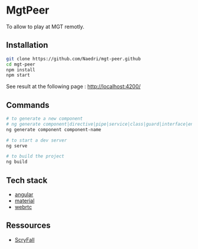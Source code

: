# MgtPeer

To allow to play at MGT remotly.

## Installation

```sh
git clone https://github.com/Naedri/mgt-peer.github
cd mgt-peer
npm install
npm start
```

See result at the following page : [http://localhost:4200/](http://localhost:4200/)

## Commands

```sh
# to generate a new component
# ng generate component|directive|pipe|service|class|guard|interface|enum|module
ng generate component component-name

# to start a dev server
ng serve

# to build the project
ng build
```

## Tech stack

- [angular](https://angular.io)
- [material](https://material.angular.io/)
- [webrtc](https://webrtc.org/)

## Ressources

- [ScryFall](https://scryfall.com/docs/api)

